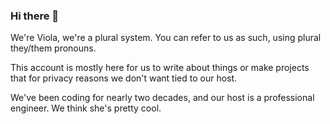 ### Hi there 👋
We're Viola, we're a plural system. You can refer to us as such, using plural they/them pronouns.

This account is mostly here for us to write about things or make projects that for privacy reasons we don't want tied to our host.

We've been coding for nearly two decades, and our host is a professional engineer. We think she's pretty cool.
